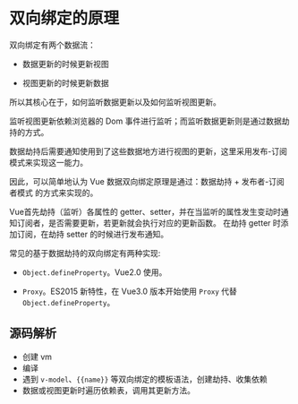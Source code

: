 # 双向绑定的原理

双向绑定有两个数据流：

* 数据更新的时候更新视图

* 视图更新的时候更新数据

所以其核心在于，如何监听数据更新以及如何监听视图更新。

监听视图更新依赖浏览器的 Dom 事件进行监听；而监听数据更新则是通过数据劫持的方式。

数据劫持后需要通知使用到了这些数据地方进行视图的更新，这里采用发布-订阅模式来实现这一能力。

因此，可以简单地认为 Vue 数据双向绑定原理是通过：数据劫持 + 发布者-订阅者模式 的方式来实现的。

Vue首先劫持（监听）各属性的 getter、setter，并在当监听的属性发生变动时通知订阅者，是否需要更新，若更新就会执行对应的更新函数。
在劫持 getter 时添加订阅，在劫持 setter 的时候进行发布通知。

常见的基于数据劫持的双向绑定有两种实现:

* `Object.defineProperty`。Vue2.0 使用。

* `Proxy`。ES2015 新特性，在 Vue3.0 版本开始使用 `Proxy` 代替 `Object.defineProperty`。


## 源码解析

* 创建 vm
* 编译
* 遇到 `v-model`、`{{name}}` 等双向绑定的模板语法，创建劫持、收集依赖
* 数据或视图更新时遍历依赖表，调用其更新方法。